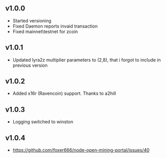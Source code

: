 ## v1.0.0
* Started versioning
* Fixed Daemon reports invaid transaction
* Fixed mainnet\testnet for zcoin

## v1.0.1
* Updated lyra2z multiplier parameters to (2,8), that i forgot to include in previous version

## v1.0.2

* Added x16r (Ravencoin) support. Thanks to a2hill

## v1.0.3
* Logging switched to winston

## v1.0.4
* https://github.com/foxer666/node-open-mining-portal/issues/40